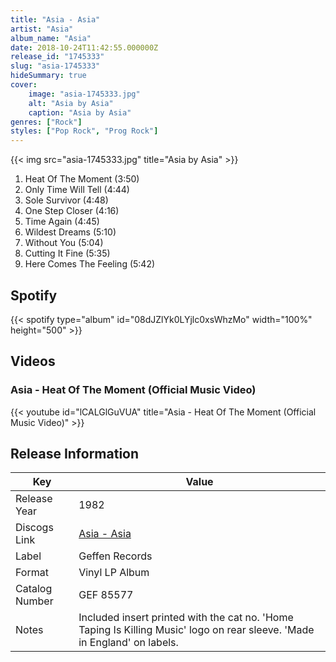```yaml
---
title: "Asia - Asia"
artist: "Asia"
album_name: "Asia"
date: 2018-10-24T11:42:55.000000Z
release_id: "1745333"
slug: "asia-1745333"
hideSummary: true
cover:
    image: "asia-1745333.jpg"
    alt: "Asia by Asia"
    caption: "Asia by Asia"
genres: ["Rock"]
styles: ["Pop Rock", "Prog Rock"]
---
```


{{< img src="asia-1745333.jpg" title="Asia by Asia" >}}

<!-- section break -->

1. Heat Of The Moment (3:50)
2. Only Time Will Tell (4:44)
3. Sole Survivor (4:48)
4. One Step Closer (4:16)
5. Time Again (4:45)
6. Wildest Dreams (5:10)
7. Without You (5:04)
8. Cutting It Fine (5:35)
9. Here Comes The Feeling (5:42)

<!-- section break -->


## Spotify
{{< spotify type="album" id="08dJZlYk0LYjlc0xsWhzMo" width="100%" height="500" >}}



## Videos
### Asia - Heat Of The Moment (Official Music Video)
{{< youtube id="lCALGlGuVUA" title="Asia - Heat Of The Moment (Official Music Video)" >}}<br>



## Release Information
|  Key           | Value                                                |
| ---------------| ---------------------------------------------------- |
| Release Year   | 1982                                   |
| Discogs Link   | [Asia - Asia](https://www.discogs.com/release/1745333-Asia-Asia) |
| Label          | Geffen Records |
| Format         | Vinyl LP Album |
| Catalog Number | GEF 85577 |
| Notes | Included insert printed with the cat no.    'Home Taping Is Killing Music' logo on rear sleeve.    'Made in England' on labels. |
